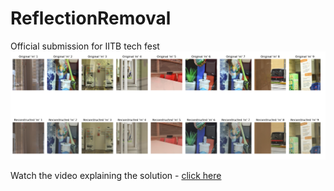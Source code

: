 # ReflectionRemoval
Official submission for IITB tech fest
![results](https://github.com/chirAAG-sehgal/ReflectionRemoval/blob/main/submission/outputs.png)

Watch the video explaining the solution - [click here](https://youtu.be/B9Pa4rtMxtI)
